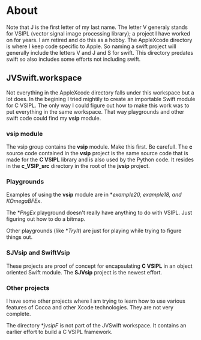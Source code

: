 #  About
Note that J is the first letter of my last name.  The letter V generaly stands for VSIPL (vector signal image processing library); a project I have worked on for years.  I am retired and do this as a hobby.  The AppleXcode directory is where I keep code specific to Apple.  So naming a swift project will generally include the letters V and J and S for swift.  This directory predates swift so also includes some efforts not including swift.
## JVSwift.workspace
Not everything in the AppleXcode directory falls under this workspace but a lot does.  In the begining I tried mightily to create an importable Swift module for C VSIPL.  The only way I could figure out how to make this work was to put everything in the same workspace.  That way playgrounds and other swift code could find my **vsip** module.
### vsip module
The vsip group contains the **vsip** module.  Make this first.  Be carefull.  The **c** source code contained in the **vsip** project is the same source code that is made for the **C VSIPL** library and is also used by the Python code.  It resides in the **c_VSIP_src** directory in the root of the **jvsip** project.
### Playgrounds
Examples of using the **vsip** module are in **example20, example18, and KOmegaBFEx*.

The **PngEx* playground doesn't really have anything to do with VSIPL.  Just figuring out how to do a bitmap.

Other playgrounds (like **TryIt*) are just for playing while trying to figure things out.

### SJVsip and SwiftVsip
These projects are proof of concept for encapsulating **C VSIPL** in an object oriented Swift module.  The **SJVsip** project is the newest effort.

### Other projects

I have some other projects where I am trying to learn how to use various features of Cocoa and other Xcode technologies.  They are not very complete.

The directory **jvsipF* is not part of the  JVSwift workspace.  It contains an earlier effort to build a C VSIPL framework.

